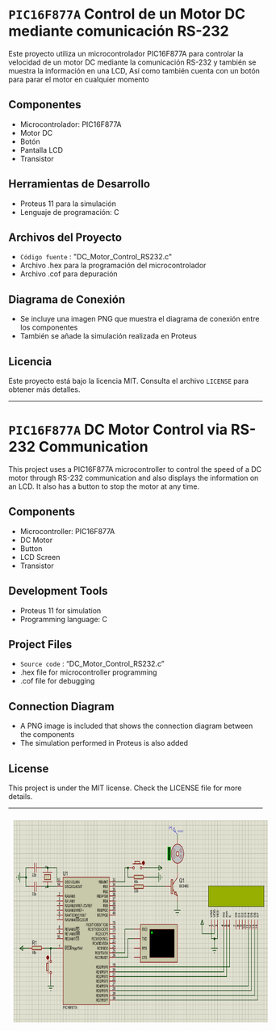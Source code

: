 # `PIC16F877A` Control de un Motor DC mediante comunicación RS-232

Este proyecto utiliza un microcontrolador PIC16F877A para controlar la velocidad de un motor DC mediante la comunicación RS-232 y también se muestra la información en una LCD, Así como también cuenta con un botón para parar el motor en cualquier momento

## Componentes
- Microcontrolador: PIC16F877A
- Motor DC
- Botón
- Pantalla LCD
- Transistor 

## Herramientas de Desarrollo
- Proteus 11 para la simulación
- Lenguaje de programación: C

## Archivos del Proyecto
- `Código fuente` : "DC_Motor_Control_RS232.c"
- Archivo .hex para la programación del microcontrolador
- Archivo .cof para depuración

## Diagrama de Conexión
- Se incluye una imagen PNG que muestra el diagrama de conexión entre los componentes
- También se añade la simulación realizada en Proteus

## Licencia
Este proyecto está bajo la licencia MIT. Consulta el archivo `LICENSE` para obtener más detalles.

-------------------------------

# `PIC16F877A` DC Motor Control via RS-232 Communication

This project uses a PIC16F877A microcontroller to control the speed of a DC motor through RS-232 communication and also displays the information on an LCD. It also has a button to stop the motor at any time.

## Components
- Microcontroller: PIC16F877A
- DC Motor
- Button
- LCD Screen
- Transistor

## Development Tools
- Proteus 11 for simulation
- Programming language: C

## Project Files
- `Source code` : “DC_Motor_Control_RS232.c”
- .hex file for microcontroller programming
- .cof file for debugging

## Connection Diagram
- A PNG image is included that shows the connection diagram between the components
- The simulation performed in Proteus is also added

## License
This project is under the MIT license. Check the LICENSE file for more details.

-------------------------------

<p align="center" >
<img width="800px" height="400px" style="margin: 10px" src="./Diagram_DC_Motor_Control_RS232.png"> 
</p>
